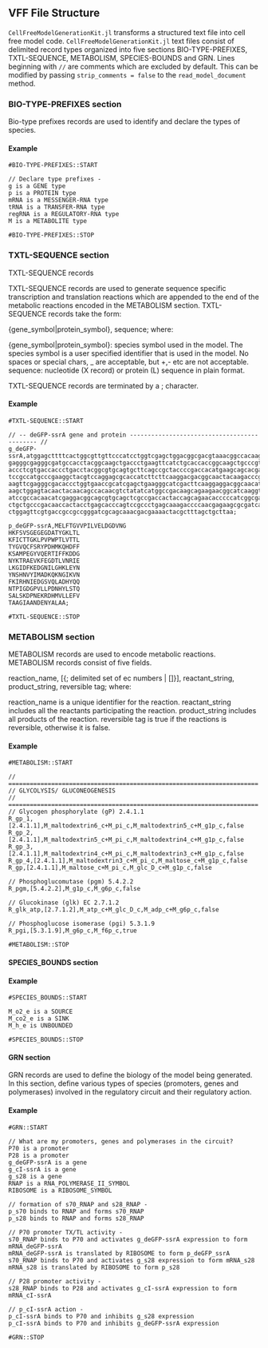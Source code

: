 ## VFF File Structure

`CellFreeModelGenerationKit.jl` transforms a structured text file into cell free model code. `CellFreeModelGenerationKit.jl` text files consist of delimited record types organized into five sections BIO-TYPE-PREFIXES, TXTL-SEQUENCE, METABOLISM, SPECIES-BOUNDS and GRN. Lines beginning with `//` are comments which are excluded by default. This can be modified by passing `strip_comments = false` to the `read_model_document` method.

### BIO-TYPE-PREFIXES section

Bio-type prefixes records are used to identify and declare the types of species.

#### Example
```
#BIO-TYPE-PREFIXES::START

// Declare type prefixes -
g is a GENE type
p is a PROTEIN type
mRNA is a MESSENGER-RNA type
tRNA is a TRANSFER-RNA type
regRNA is a REGULATORY-RNA type
M is a METABOLITE type

#BIO-TYPE-PREFIXES::STOP
```

### TXTL-SEQUENCE section

TXTL-SEQUENCE records

TXTL-SEQUENCE records are used to generate sequence specific transcription and translation reactions which are appended to the end of the metabolic reactions encoded in the METABOLISM section. TXTL-SEQUENCE records take the form:

{gene_symbol|protein_symbol}, sequence;
where:

{gene_symbol|protein_symbol}: species symbol used in the model. The species symbol is a user specified identifier that is used in the model. No spaces or special chars, _ are acceptable, but +,- etc are not acceptable.
sequence: nucleotide (X record) or protein (L) sequence in plain format.

TXTL-SEQUENCE records are terminated by a ; character.

#### Example
```
#TXTL-SEQUENCE::START

// -- deGFP-ssrA gene and protein -------------------------------------------- //
g_deGFP-ssrA,atggagcttttcactggcgttgttcccatcctggtcgagctggacggcgacgtaaacggccacaagttcagcgtgtccggc
gagggcgagggcgatgccacctacggcaagctgaccctgaagttcatctgcaccaccggcaagctgcccgtgccctggccc
accctcgtgaccaccctgacctacggcgtgcagtgcttcagccgctaccccgaccacatgaagcagcacgacttcttcaag
tccgccatgcccgaaggctacgtccaggagcgcaccatcttcttcaaggacgacggcaactacaagacccgcgccgaggtg
aagttcgagggcgacaccctggtgaaccgcatcgagctgaagggcatcgacttcaaggaggacggcaacatcctggggcac
aagctggagtacaactacaacagccacaacgtctatatcatggccgacaagcagaagaacggcatcaaggtgaacttcaag
atccgccacaacatcgaggacggcagcgtgcagctcgccgaccactaccagcagaacacccccatcggcgacggccccgtg
ctgctgcccgacaaccactacctgagcacccagtccgccctgagcaaagaccccaacgagaagcgcgatcacatggtcctg
ctggagttcgtgaccgccgccgggatcgcagcaaacgacgaaaactacgctttagctgcttaa;

p_deGFP-ssrA,MELFTGVVPILVELDGDVNG
HKFSVSGEGEGDATYGKLTL
KFICTTGKLPVPWPTLVTTL
TYGVQCFSRYPDHMKQHDFF
KSAMPEGYVQERTIFFKDDG
NYKTRAEVKFEGDTLVNRIE
LKGIDFKEDGNILGHKLEYN
YNSHNVYIMADKQKNGIKVN
FKIRHNIEDGSVQLADHYQQ
NTPIGDGPVLLPDNHYLSTQ
SALSKDPNEKRDHMVLLEFV
TAAGIAANDENYALAA;

#TXTL-SEQUENCE::STOP
```

### METABOLISM section

METABOLISM records are used to encode metabolic reactions. METABOLISM records consist of five fields.

reaction_name, [{; delimited set of ec numbers | []}], reactant_string, product_string, reversible tag;
where:

reaction_name is a unique identifier for the reaction.
reactant_string includes all the reactants participating the reaction.
product_string includes all products of the reaction. 
reversible tag is true if the reactions is reversible, otherwise it is false.

#### Example
```
#METABOLISM::START

// ======================================================================
// GLYCOLYSIS/ GLUCONEOGENESIS
// ======================================================================
// Glycogen phosphorylate (gP) 2.4.1.1
R_gp_1,[2.4.1.1],M_maltodextrin6_c+M_pi_c,M_maltodextrin5_c+M_g1p_c,false
R_gp_2,[2.4.1.1],M_maltodextrin5_c+M_pi_c,M_maltodextrin4_c+M_g1p_c,false
R_gp_3,[2.4.1.1],M_maltodextrin4_c+M_pi_c,M_maltodextrin3_c+M_g1p_c,false
R_gp_4,[2.4.1.1],M_maltodextrin3_c+M_pi_c,M_maltose_c+M_g1p_c,false
R_gp,[2.4.1.1],M_maltose_c+M_pi_c,M_glc_D_c+M_g1p_c,false

// Phosphoglucomutase (pgm) 5.4.2.2
R_pgm,[5.4.2.2],M_g1p_c,M_g6p_c,false

// Glucokinase (glk) EC 2.7.1.2
R_glk_atp,[2.7.1.2],M_atp_c+M_glc_D_c,M_adp_c+M_g6p_c,false

// Phosphoglucose isomerase (pgi) 5.3.1.9
R_pgi,[5.3.1.9],M_g6p_c,M_f6p_c,true

#METABOLISM::STOP
```

#### SPECIES_BOUNDS section

#### Example

```
#SPECIES_BOUNDS::START

M_o2_e is a SOURCE
M_co2_e is a SINK
M_h_e is UNBOUNDED

#SPECIES_BOUNDS::STOP
```

#### GRN section

GRN records are used to define the biology of the model being generated. In this section, define various types of species (promoters, genes and polymerases) involved in the regulatory circuit and their regulatory action.

#### Example

```
#GRN::START

// What are my promoters, genes and polymerases in the circuit?
P70 is a promoter
P28 is a promoter
g_deGFP-ssrA is a gene
g_cI-ssrA is a gene
g_s28 is a gene
RNAP is a RNA_POLYMERASE_II_SYMBOL
RIBOSOME is a RIBOSOME_SYMBOL

// formation of s70_RNAP and s28_RNAP -
p_s70 binds to RNAP and forms s70_RNAP
p_s28 binds to RNAP and forms s28_RNAP

// P70 promoter TX/TL activity -
s70_RNAP binds to P70 and activates g_deGFP-ssrA expression to form mRNA_deGFP-ssrA
mRNA_deGFP-ssrA is translated by RIBOSOME to form p_deGFP_ssrA
s70_RNAP binds to P70 and activates g_s28 expression to form mRNA_s28
mRNA_s28 is translated by RIBOSOME to form p_s28

// P28 promoter activity -
s28_RNAP binds to P28 and activates g_cI-ssrA expression to form mRNA_cI-ssrA

// p_cI-ssrA action -
p_cI-ssrA binds to P70 and inhibits g_s28 expression
p_cI-ssrA binds to P70 and inhibits g_deGFP-ssrA expression

#GRN::STOP
```

